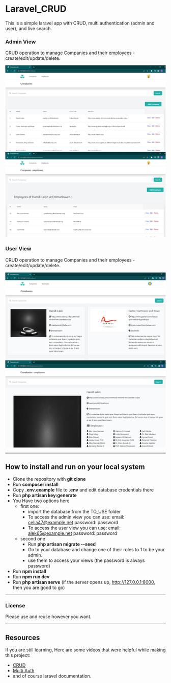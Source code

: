# Laravel_CRUD
This is a simple laravel app with CRUD, multi authentication (admin and user), and live search.

### Admin View
CRUD operation to manage Companies and their employees - create/edit/update/delete.

![companies](ReadmeImages/Capture1.JPG)
![employees](ReadmeImages/Capture2.JPG)

### User View
CRUD operation to manage Companies and their employees - create/edit/update/delete.

![companies](ReadmeImages/Capture3.JPG)
![employees](ReadmeImages/Capture4.JPG)

---

## How to install and run on your local system

- Clone the repository with __git clone__
- Run __composer install__
- Copy __.env.example__ file to __.env__ and edit database credentials there
- Run __php artisan key:generate__
- You Have two options here
  - first one:
    - import the database from the TO_USE folder
    - To access the admin view you can use:
      email: celia47@example.net
      password: password
    - To access the user view you can use:
      email: alek65@example.net
      password: password
  - second one  
    - Run __php artisan migrate --seed__
    - Go to your database and change one of their roles to 1 to be your admin.
    - use them to access your views (the password is always password)
- Run __npm install__
- Run __npm run dev__
- Run __php artisan serve__ (if the server opens up, http://127.0.0.1:8000, then you are good to go)

---

### License

Please use and reuse however you want.

---

## Resources
If you are still learning, Here are some videos that were helpful while making this project:
- [CRUD](https://www.youtube.com/watch?v=MYyJ4PuL4pY&t=12197s)
- [Multi Auth](https://www.youtube.com/watch?v=-9tUWhNmQz4&t=1170s)
- and of course laravel documentation.
